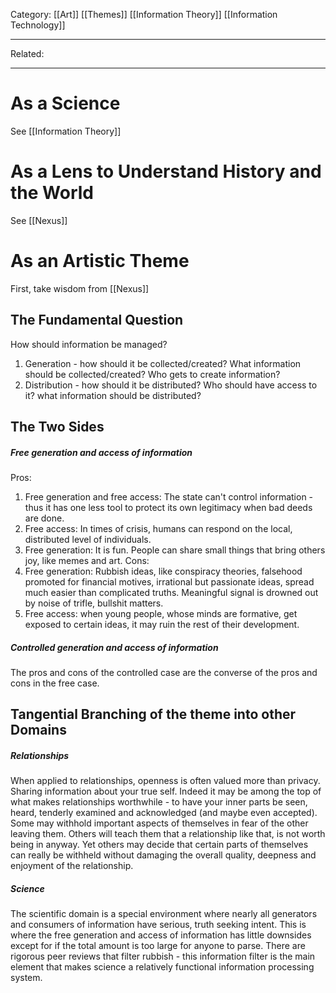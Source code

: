 Category: [[Art]] [[Themes]] [[Information Theory]] [[Information Technology]]
___
Related: 
___
# As a Science
See [[Information Theory]]
# As a Lens to Understand History and the World
See [[Nexus]]
# As an Artistic Theme
First, take wisdom from [[Nexus]]
## The Fundamental Question
How should information be managed? 
1. Generation - how should it be collected/created? What information should be collected/created? Who gets to create information?
2. Distribution - how should it be distributed? Who should have access to it? what information should be distributed? 
## The Two Sides
##### Free generation and access of information
Pros: 
1. Free generation and free access: The state can't control information - thus it has one less tool to protect its own legitimacy when bad deeds are done. 
2. Free access: In times of crisis, humans can respond on the local, distributed level of individuals. 
3. Free generation: It is fun. People can share small things that bring others joy, like memes and art. 
Cons: 
1. Free generation: Rubbish ideas, like conspiracy theories, falsehood promoted for financial motives, irrational but passionate ideas, spread much easier than complicated truths. Meaningful signal is drowned out by noise of trifle, bullshit matters. 
2. Free access: when young people, whose minds are formative, get exposed to certain ideas, it may ruin the rest of their development. 
##### Controlled generation and access of information 
The pros and cons of the controlled case are the converse of the pros and cons in the free case. 
## Tangential Branching of the theme into other Domains
##### Relationships
When applied to relationships, openness is often valued more than privacy. Sharing information about your true self. Indeed it may be among the top of what makes relationships worthwhile - to have your inner parts be seen, heard, tenderly examined and acknowledged (and maybe even accepted). Some may withhold important aspects of themselves in fear of the other leaving them. Others will teach them that a relationship like that, is not worth being in anyway. Yet others may decide that certain parts of themselves can really be withheld without damaging the overall quality, deepness and enjoyment of the relationship. 
##### Science
The scientific domain is a special environment where nearly all generators and consumers of information have serious, truth seeking intent. This is where the free generation and access of information has little downsides except for if the total amount is too large for anyone to parse. There are rigorous peer reviews that filter rubbish - this information filter is the main element that makes science a relatively functional information processing system. 


